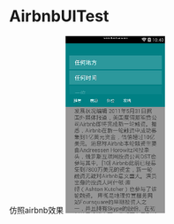 # AirbnbUITest
仿照airbnb效果
![image](https://github.com/quert999/AirbnbUITest/blob/master/screen_shot.gif)
